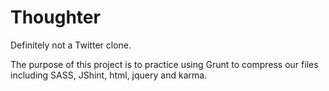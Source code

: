 
# Thoughter

Definitely not a Twitter clone.

The purpose of this project is to practice using Grunt to compress our files including SASS, JShint, html, jquery and karma. 
